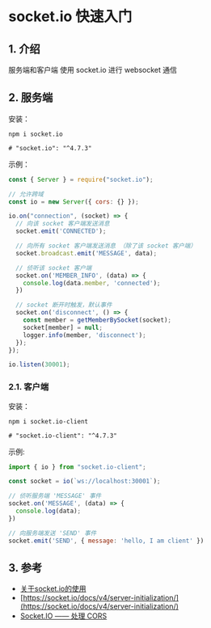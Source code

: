 <!--#region
@author 吴钦飞
@email wuqinfei@qq.com
@create date 2024-01-04 10:51:44
@modify date 2024-01-17 11:45:50
@desc [description]
#endregion-->


# socket.io 快速入门

## 1. 介绍

服务端和客户端 使用 socket.io 进行 websocket 通信

## 2. 服务端

安装：

```shell
npm i socket.io

# "socket.io": "^4.7.3"
```

示例：

```js
const { Server } = require("socket.io");

// 允许跨域
const io = new Server({ cors: {} });

io.on("connection", (socket) => {
  // 向该 socket 客户端发送消息
  socket.emit('CONNECTED');

  // 向所有 socket 客户端发送消息 （除了该 socket 客户端）
  socket.broadcast.emit('MESSAGE', data);

  // 侦听该 socket 客户端
  socket.on('MEMBER_INFO', (data) => {
    console.log(data.member, 'connected');
  })

  // socket 断开时触发，默认事件
  socket.on('disconnect', () => {
    const member = getMemberBySocket(socket);
    socket[member] = null;
    logger.info(member, 'disconnect');
  });
});

io.listen(30001);
```

### 2.1. 客户端

安装：

```shell
npm i socket.io-client

# "socket.io-client": "^4.7.3"
```

示例:

```js
import { io } from "socket.io-client";

const socket = io(`ws://localhost:30001`);

// 侦听服务端 'MESSAGE' 事件
socket.on('MESSAGE', (data) => {
  console.log(data);
})

// 向服务端发送 'SEND' 事件
socket.emit('SEND', { message: 'hello, I am client' })
```

## 3. 参考

* [关于socket.io的使用](https://juejin.cn/post/6844903810050031630)
* [https://socket.io/docs/v4/server-initialization/](https://socket.io/docs/v4/server-initialization/)
* [Socket.IO —— 处理 CORS](https://socket.io/zh-CN/docs/v4/handling-cors/#configuration)
